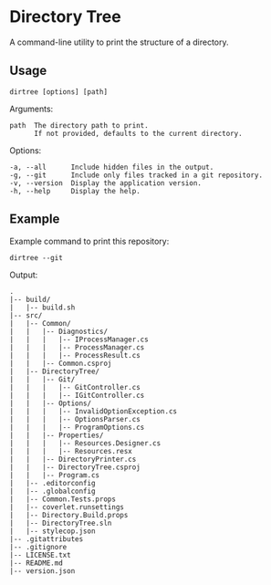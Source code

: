 # Directory Tree

A command-line utility to print the structure of a directory.

## Usage

```shell
dirtree [options] [path]
```

Arguments:

```text
path  The directory path to print.
      If not provided, defaults to the current directory.
```

Options:

```text
-a, --all      Include hidden files in the output.
-g, --git      Include only files tracked in a git repository.
-v, --version  Display the application version.
-h, --help     Display the help.
```

## Example

Example command to print this repository:

```shell
dirtree --git
```

Output:

```text
.
|-- build/
|   |-- build.sh
|-- src/
|   |-- Common/
|   |   |-- Diagnostics/
|   |   |   |-- IProcessManager.cs
|   |   |   |-- ProcessManager.cs
|   |   |   |-- ProcessResult.cs
|   |   |-- Common.csproj
|   |-- DirectoryTree/
|   |   |-- Git/
|   |   |   |-- GitController.cs
|   |   |   |-- IGitController.cs
|   |   |-- Options/
|   |   |   |-- InvalidOptionException.cs
|   |   |   |-- OptionsParser.cs
|   |   |   |-- ProgramOptions.cs
|   |   |-- Properties/
|   |   |   |-- Resources.Designer.cs
|   |   |   |-- Resources.resx
|   |   |-- DirectoryPrinter.cs
|   |   |-- DirectoryTree.csproj
|   |   |-- Program.cs
|   |-- .editorconfig
|   |-- .globalconfig
|   |-- Common.Tests.props
|   |-- coverlet.runsettings
|   |-- Directory.Build.props
|   |-- DirectoryTree.sln
|   |-- stylecop.json
|-- .gitattributes
|-- .gitignore
|-- LICENSE.txt
|-- README.md
|-- version.json
```